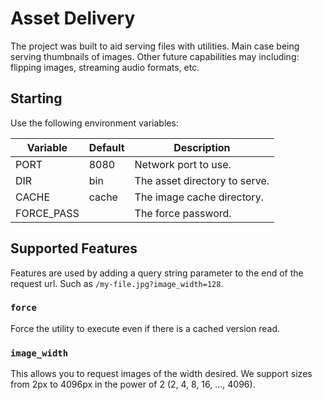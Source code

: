 # Asset Delivery

The project was built to aid serving files with utilities. Main case being
serving thumbnails of images. Other future capabilities may including: flipping
images, streaming audio formats, etc.

## Starting

Use the following environment variables:

| Variable   | Default | Description             |
|------------|---------|-------------------------|
| PORT       | 8080    | Network port to use.    |
| DIR        | bin     | The asset directory to serve. |
| CACHE      | cache   | The image cache directory. |
| FORCE_PASS |         | The force password.     |

## Supported Features

Features are used by adding a query string parameter to the end of the request url. Such as `/my-file.jpg?image_width=128`.

### `force`

Force the utility to execute even if there is a cached version read.

### `image_width`

This allows you to request images of the width desired. We support sizes from
2px to 4096px in the power of 2 (2, 4, 8, 16, ..., 4096).


